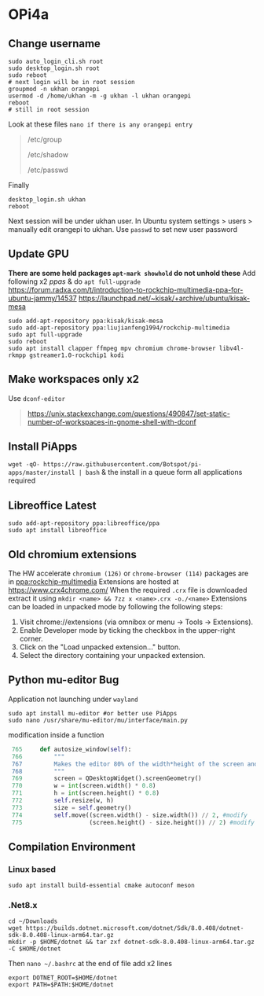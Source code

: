 # OPi4a
## Change username 
```
sudo auto_login_cli.sh root
sudo desktop_login.sh root
sudo reboot
# next login will be in root session
groupmod -n ukhan orangepi
usermod -d /home/ukhan -m -g ukhan -l ukhan orangepi
reboot
# still in root session
```
Look at these files `nano if there is any orangepi entry`
> /etc/group
> 
> /etc/shadow
> 
> /etc/passwd

Finally 
```
desktop_login.sh ukhan
reboot
```
Next session will be under ukhan user. In Ubuntu system settings > users > manually edit orangepi to ukhan. Use `passwd` to set new user password
## Update GPU
**There are some held packages `apt-mark showhold` do not unhold these**
Add following x2 *ppas* & do `apt full-upgrade`
https://forum.radxa.com/t/introduction-to-rockchip-multimedia-ppa-for-ubuntu-jammy/14537
https://launchpad.net/~kisak/+archive/ubuntu/kisak-mesa
```
sudo add-apt-repository ppa:kisak/kisak-mesa
sudo add-apt-repository ppa:liujianfeng1994/rockchip-multimedia
sudo apt full-upgrade
sudo reboot
sudo apt install clapper ffmpeg mpv chromium chrome-browser libv4l-rkmpp gstreamer1.0-rockchip1 kodi
```
## Make workspaces only x2
Use `dconf-editor`
> https://unix.stackexchange.com/questions/490847/set-static-number-of-workspaces-in-gnome-shell-with-dconf
## Install PiApps
`wget -qO- https://raw.githubusercontent.com/Botspot/pi-apps/master/install | bash` & the install in a queue form all applications required

## Libreoffice Latest
```
sudo add-apt-repository ppa:libreoffice/ppa
sudo apt install libreoffice
````
## Old chromium extensions
The HW accelerate `chromium (126)` or `chrome-browser (114)` packages are in [ppa:rockchip-multimedia](https://launchpad.net/~liujianfeng1994/+archive/ubuntu/rockchip-multimedia/?field.series_filter=jammy)
Extensions are hosted at https://www.crx4chrome.com/
When the required `.crx` file is downloaded extract it using `mkdir <name> && 7zz x <name>.crx -o./<name>`
Extensions can be loaded in unpacked mode by following the following steps:
1. Visit chrome://extensions (via omnibox or menu -> Tools -> Extensions).
2. Enable Developer mode by ticking the checkbox in the upper-right corner.
3. Click on the "Load unpacked extension..." button.
4. Select the directory containing your unpacked extension.

## Python mu-editor Bug
Application not launching under `wayland`
```
sudo apt install mu-editor #or better use PiApps
sudo nano /usr/share/mu-editor/mu/interface/main.py
```
modification inside a function
```python
 765     def autosize_window(self):
 766         """
 767         Makes the editor 80% of the width*height of the screen and centres it.
 768         """
 769         screen = QDesktopWidget().screenGeometry()
 770         w = int(screen.width() * 0.8)
 771         h = int(screen.height() * 0.8)
 772         self.resize(w, h)
 773         size = self.geometry()
 774         self.move((screen.width() - size.width()) // 2, #modify
 775                   (screen.height() - size.height()) // 2) #modify
```
## Compilation Environment
### Linux based
`sudo apt install build-essential cmake autoconf meson`
### .Net8.x
```
cd ~/Downloads
wget https://builds.dotnet.microsoft.com/dotnet/Sdk/8.0.408/dotnet-sdk-8.0.408-linux-arm64.tar.gz
mkdir -p $HOME/dotnet && tar zxf dotnet-sdk-8.0.408-linux-arm64.tar.gz -C $HOME/dotnet
```
Then `nano ~/.bashrc` at the end of file add x2 lines
```
export DOTNET_ROOT=$HOME/dotnet
export PATH=$PATH:$HOME/dotnet
```

